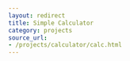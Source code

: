 ```yaml
---
layout: redirect
title: Simple Calculator
category: projects
source_url:
- /projects/calculator/calc.html
---
```

